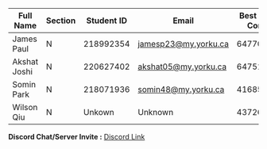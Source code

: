 | Full Name  | Section | Student ID | Email                     | Best Way to Contact | Discord Username |
|------------|---------|------------|---------------------------|---------------------|------------------|
| James Paul | N       | 218992354  | jamesp23@my.yorku.ca      | 6477038885          | Akdrew           |
| Akshat Joshi | N | 220627402  | akshat05@my.yorku.ca | 6475152684 | akki0511 |
| Somin Park | N | 218071936  | somin48@my.yorku.ca | 4168569432 | eeeee |
| Wilson Qiu | N | Unkown     | Unknown | 4372674860 | WilsonQ |             

**Discord Chat/Server Invite :** [Discord Link](https://discord.gg/yB5tNu8SZm)
